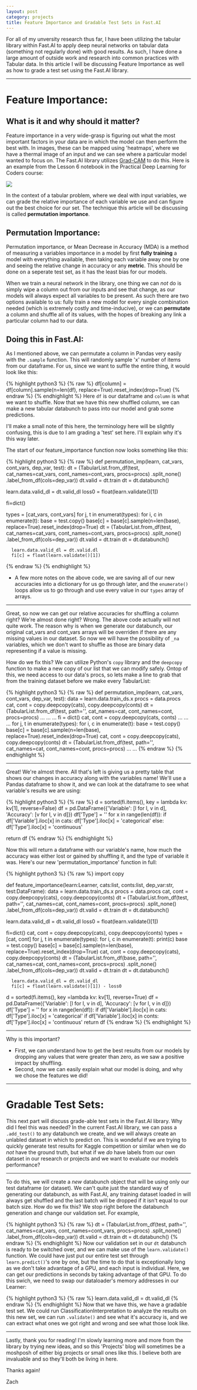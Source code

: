 ```yaml
---
layout: post
category: projects
title: Feature Importance and Gradable Test Sets in Fast.AI
---
```


For all of my unversity research thus far, I have been utilizing the tabular library within Fast.AI to apply deep neural networks on tabular data (something not regularly done) with good results. As such, I have done a large amount of outside work and research into common practices with Tabular data. In this article I will be discussing Feature Importance as well as how to grade a test set using the Fast.AI library.

---
# Feature Importance:
## What is it and why should it matter?

Feature importance in a very wide-grasp is figuring out what the most important factors in your data are in which the model can then perform the best with. In images, these can be mapped using 'heatmaps', where we have a thermal image of an input and we can see where a particular model wanted to focus on. The Fast.AI library utilizes [Grad-CAM](https://arxiv.org/abs/1610.02391) to do this. Here is an example from the Lesson 6 notebook in the Practical Deep Learning for Coders course:

![](https://i.imgur.com/d6nhN53.png)

In the context of a tabular problem, where we deal with input variables, we can grade the relative importance of each variable we use and can figure out the best choice for our set. The technique this article will be discussing is called **permutation importance**.

## Permutation Importance:

Permutation importance, or Mean Decrease in Accuracy (MDA) is a method of measuring a variables importance in a model by first **fully training** a model with everything available, then taking each variable away one by one and seeing the relative change in accuracy or any **metric**. This should be done on a seperate test set, as it has the least bias for our models.

When we train a neural network in the library, one thing we can *not* do is simply wipe a column out from our inputs and see that change, as our models will always expect all variables to be present. As such there are two options available to us: fully train a new model for every single combination needed (which is extremely costly and time-inducive), or we can **permutate** a column and shuffle all of its values, with the hopes of breaking any link a particular column had to our data. 

## Doing this in Fast.AI:

As I mentioned above, we can permutate a column in Pandas very easily with the `.sample` function. This will randomly sample 'x' number of items from our dataframe. For us, since we want to suffle the entire thing, it would look like this:

{% highlight python3 %}
{% raw %}
df[column] = df[column].sample(n=len(df), replace=True).reset_index(drop=True)
{% endraw %}
{% endhighlight %}
Here `df` is our dataframe and `column` is what we want to shuffle. Now that we have this new shuffled column, we can make a new tabular databunch to pass into our model and grab some predictions. 

I'll make a small note of this here, the terminology here will be slightly confusing, this is due to I am grading a 'test' set here. I'll explain why it's this way later.

The start of our feature_importance function now looks something like this:

{% highlight python3 %}
{% raw %}
def permutation_imp(learn, cat_vars, cont_vars, dep_var, test):
  dt = (TabularList.from_df(test, cat_names=cat_vars, cont_names=cont_vars,
  	    procs=procs)
       .split_none()
       .label_from_df(cols=dep_var))
  dt.valid = dt.train
  dt = dt.databunch()

  learn.data.valid_dl = dt.valid_dl
  loss0 = float(learn.validate()[1])

  fi=dict()

  types = [cat_vars, cont_vars]
  for j, t in enumerat(types):
    for i, c in enumerate(t):
      base = test.copy()
      base[c] = base[c].sample(n=len(base), replace=True).reset_index(drop=True)
      dt = (TabularList.from_df(test, cat_names=cat_vars, cont_names=cont_vars,
  	    procs=procs)
       .split_none()
       .label_from_df(cols=dep_var))
  	  dt.valid = dt.train
  	  dt = dt.databunch()

  	  learn.data.valid_dl = dt.valid.dl
  	  fi[c] = float(learn.validate()[1])
{% endraw %}
{% endhighlight %}

* A few more notes on the above code, we are saving all of our new accuracies into a dictionary for us go through later, and the `enumerate()` loops allow us to go through and use every value in our `types` array of arrays. 

---

Great, so now we can get our relative accuracies for shuffling a column right? We're almost done right? Wrong. The above code actually will not quite work. The reason why is when we generate our databunch, our original cat_vars and cont_vars arrays will be overriden if there are any missing values in our dataset. So now we will have the possibility of `_na` variables, which we don't want to shuffle as those are binary data representing if a value is missing. 

How do we fix this? We can utilize Python's `copy` library and the `deepcopy` function to make a new copy of our list that we can modify safely. Ontop of this, we need access to our data's procs, so lets make a line to grab that from the training dataset before we make every TabularList:

{% highlight python3 %}
{% raw %}
def permutation_imp(learn, cat_vars, cont_vars, dep_var, test):
  data = learn.data.train_ds.x
  procs = data.procs
  cat, cont = copy.deepcopy(cats), copy.deepcopy(conts)
  dt = (TabularList.from_df(test, path='', cat_names=cat, cont_names=cont, procs=procs)
  ...
  ...
  ...
  fi = dict()
  cat, cont = copy.deepcopy(cats, conts)
  ...
  ...
  ...
  for j, t in enumerate(types):
    for i, c in enumerate(t):
      base = test.copy()
      base[c] = base[c].sample(n=len(base), replace=True).reset_index(drop=True)
      cat, cont = copy.deepcopy(cats), copy.deepcopy(conts)
      dt = (TabularList.from_df(test, path='', cat_names=cat, cont_names=cont, procs=procs)
      ...
      ...
{% endraw %}
{% endhighlight %}

---

Great! We're almost there. All that's left is giving us a pretty table that shows our changes in accuracy along with the variables name! We'll use a Pandas dataframe to show it, and we can look at the dataframe to see what variable's results we are using:

{% highlight python3 %}
{% raw %}
d = sorted(fi.items(), key = lambda kv: kv[1], reverse=False)
df = pd.DataFrame({'Variable': [l for l, v in d], 'Accuracy': [v for l, v in d]})
df['Type'] = ''
for x in range(len(df)):
  if df['Variable'].iloc[x] in cats:
    df['Type'].iloc[x] = 'categorical'
  else:
    df['Type'].iloc[x] = 'continuous'

return df
{% endraw %}
{% endhighlight %}

Now this will return a dataframe with our variable's name, how much the accuracy was either lost or gained by shuffling it, and the type of variable it was. Here's our new 'permutation_importance' function in full:

{% highlight python3 %}
{% raw %}
import copy

def feature_importance(learn:Learner, cats:list, conts:list, dep_var:str, test:DataFrame):
  data = learn.data.train_ds.x
  procs = data.procs
  cat, cont = copy.deepcopy(cats), copy.deepcopy(conts)
  dt = (TabularList.from_df(test, path='', cat_names=cat, cont_names=cont, 
                            procs=procs)
                           .split_none()
                           .label_from_df(cols=dep_var))
  dt.valid = dt.train
  dt = dt.databunch()
    
  learn.data.valid_dl = dt.valid_dl
  loss0 = float(learn.validate()[1])
  
  fi=dict()
  cat, cont = copy.deepcopy(cats), copy.deepcopy(conts)
  types = [cat, cont]
  for j, t in enumerate(types):
    for i, c in enumerate(t):
      print(c)
      base = test.copy()
      base[c] = base[c].sample(n=len(base), replace=True).reset_index(drop=True)
      cat, cont = copy.deepcopy(cats), copy.deepcopy(conts)
      dt = (TabularList.from_df(base, path='', cat_names=cat, cont_names=cont, 
                            procs=procs)
                           .split_none()
                           .label_from_df(cols=dep_var))
      dt.valid = dt.train
      dt = dt.databunch()
      
      learn.data.valid_dl = dt.valid_dl
      fi[c] = float(learn.validate()[1]) - loss0
      
  d = sorted(fi.items(), key =lambda kv: kv[1], reverse=True)
  df = pd.DataFrame({'Variable': [l for l, v in d], 'Accuracy': [v for l, v in d]})
  df['Type'] = ''
  for x in range(len(df)):
    if df['Variable'].iloc[x] in cats:
      df['Type'].iloc[x] = 'categorical'
    if df['Variable'].iloc[x] in conts:
      df['Type'].iloc[x] = 'continuous'
  return df 
{% endraw %}
{% endhighlight %}

---

Why is this important?
* First, we can understand how to get the best results from our models by dropping any values that were greater than zero, as we saw a positive impact by shuffling. 
* Second, now we can easily explain what our model is doing, and why we chose the features we did!

---

# Gradable Test Sets:

This next part will discuss grade-able test sets in the Fast.AI library. Why did I feel this was needed? In the current Fast.AI library, we can pass a `.add_test()` to any databunch we create, and we will always create an unlabled dataset in which to predict on. This is wondeful if we are trying to quickly generate test results for Kaggle competition or similar when we do *not* have the ground truth, but what if we *do* have labels from our own dataset in our research or projects and we want to evaluate our models performance?

---

To do this, we will create a *new* databunch object that will be using only our test dataframe (or dataset). We can't quite just the standard way of generating our databunch, as with Fast.AI, any training dataset loaded in will always get shuffled and the last batch will be dropped if it isn't equal to our batch size. How do we fix this? We stop right before the databunch generation and change our validation set. For example, 

{% highlight python3 %}
{% raw %}
dt = (TabularList.from_df(test, path='', cat_names=cat_vars, cont_names=cont_vars,
                          procs=procs)
                          .split_none()
                          .label_from_df(cols=dep_var))
dt.valid = dt.train
dt = dt.databunch()
{% endraw %}
{% endhighlight %}
Now our validation set in our `dt` databunch is ready to be switched over, and we can make use of the `learn.validate()` function. We could have just put our entire test set through `learn.predict()`'s one by one, but the time to do that is exceptionally long as we don't take advantage of a GPU, and each input is individual. Here, we can get our predictions in seconds by taking advantage of that GPU. To do this swich, we need to swap our dataloader's memory addresses in our Learner:

{% highlight python3 %}
{% raw %}
learn.data.valid_dl = dt.valid_dl
{% endraw %}
{% endhighlight %}
Now that we have this, we have a gradable test set. We could run ClassificationInterpretation to analyze the results on this new set, we can run `.validate()` and see what it's accuracy is, and we can extract what ones we got right and wrong and see what those look like. 

---

Lastly, thank you for reading! I'm slowly learning more and more from the library by trying new ideas, and so this 'Projects' blog will sometimes be a moshposh of either big projects or small ones like this. I believe both are invaluable and so they'll both be living in here.

Thanks again!

Zach